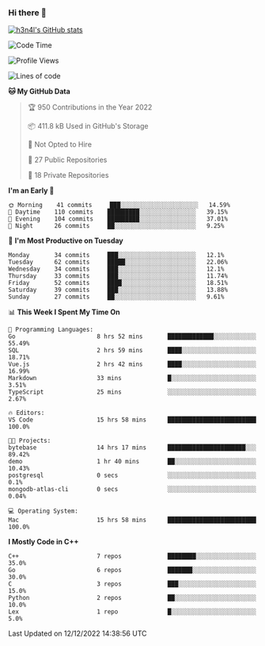 ### Hi there 👋

[![h3n4l's GitHub stats](https://github-readme-stats.vercel.app/api?username=h3n4l&count_private=true&show_icons=true&theme=radical)](https://github.com/h3n4l/github-readme-stats)

<!--START_SECTION:waka-->
![Code Time](http://img.shields.io/badge/Code%20Time-812%20hrs%2036%20mins-blue)

![Profile Views](http://img.shields.io/badge/Profile%20Views-0-blue)

![Lines of code](https://img.shields.io/badge/From%20Hello%20World%20I%27ve%20Written-44%20Thousand%20lines%20of%20code-blue)

**🐱 My GitHub Data** 

> 🏆 950 Contributions in the Year 2022
 > 
> 📦 411.8 kB Used in GitHub's Storage 
 > 
> 🚫 Not Opted to Hire
 > 
> 📜 27 Public Repositories 
 > 
> 🔑 18 Private Repositories  
 > 
**I'm an Early 🐤** 

```text
🌞 Morning    41 commits     ███░░░░░░░░░░░░░░░░░░░░░░   14.59% 
🌆 Daytime    110 commits    █████████░░░░░░░░░░░░░░░░   39.15% 
🌃 Evening    104 commits    █████████░░░░░░░░░░░░░░░░   37.01% 
🌙 Night      26 commits     ██░░░░░░░░░░░░░░░░░░░░░░░   9.25%

```
📅 **I'm Most Productive on Tuesday** 

```text
Monday       34 commits     ███░░░░░░░░░░░░░░░░░░░░░░   12.1% 
Tuesday      62 commits     █████░░░░░░░░░░░░░░░░░░░░   22.06% 
Wednesday    34 commits     ███░░░░░░░░░░░░░░░░░░░░░░   12.1% 
Thursday     33 commits     ███░░░░░░░░░░░░░░░░░░░░░░   11.74% 
Friday       52 commits     ████░░░░░░░░░░░░░░░░░░░░░   18.51% 
Saturday     39 commits     ███░░░░░░░░░░░░░░░░░░░░░░   13.88% 
Sunday       27 commits     ██░░░░░░░░░░░░░░░░░░░░░░░   9.61%

```


📊 **This Week I Spent My Time On** 

```text
💬 Programming Languages: 
Go                       8 hrs 52 mins       █████████████░░░░░░░░░░░░   55.49% 
SQL                      2 hrs 59 mins       ████░░░░░░░░░░░░░░░░░░░░░   18.71% 
Vue.js                   2 hrs 42 mins       ████░░░░░░░░░░░░░░░░░░░░░   16.99% 
Markdown                 33 mins             █░░░░░░░░░░░░░░░░░░░░░░░░   3.51% 
TypeScript               25 mins             ░░░░░░░░░░░░░░░░░░░░░░░░░   2.67%

🔥 Editors: 
VS Code                  15 hrs 58 mins      █████████████████████████   100.0%

🐱‍💻 Projects: 
bytebase                 14 hrs 17 mins      ██████████████████████░░░   89.42% 
demo                     1 hr 40 mins        ██░░░░░░░░░░░░░░░░░░░░░░░   10.43% 
postgresql               0 secs              ░░░░░░░░░░░░░░░░░░░░░░░░░   0.1% 
mongodb-atlas-cli        0 secs              ░░░░░░░░░░░░░░░░░░░░░░░░░   0.04%

💻 Operating System: 
Mac                      15 hrs 58 mins      █████████████████████████   100.0%

```

**I Mostly Code in C++** 

```text
C++                      7 repos             ████████░░░░░░░░░░░░░░░░░   35.0% 
Go                       6 repos             ███████░░░░░░░░░░░░░░░░░░   30.0% 
C                        3 repos             ███░░░░░░░░░░░░░░░░░░░░░░   15.0% 
Python                   2 repos             ██░░░░░░░░░░░░░░░░░░░░░░░   10.0% 
Lex                      1 repo              █░░░░░░░░░░░░░░░░░░░░░░░░   5.0%

```



 Last Updated on 12/12/2022 14:38:56 UTC
<!--END_SECTION:waka-->

